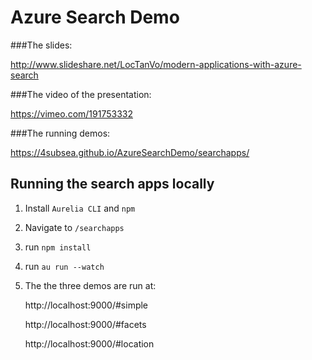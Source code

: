 # Azure Search Demo

###The slides:

http://www.slideshare.net/LocTanVo/modern-applications-with-azure-search

###The video of the presentation:

https://vimeo.com/191753332

###The running demos: 

https://4subsea.github.io/AzureSearchDemo/searchapps/

## Running the search apps locally

1. Install `Aurelia CLI` and `npm`
2. Navigate to `/searchapps`
3. run `npm install`
4. run `au run --watch`
5. The the three demos are run at:

    http://localhost:9000/#simple
    
    http://localhost:9000/#facets
    
    http://localhost:9000/#location
